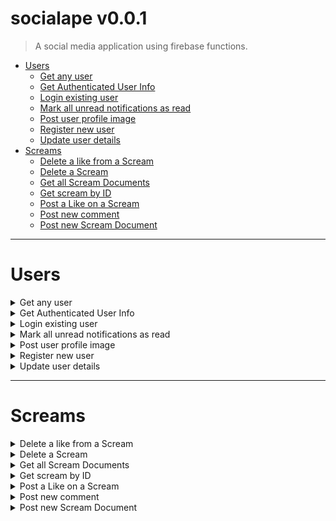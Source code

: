 <link rel="stylesheet" href="docs.css">

<div id="top"></div>

# socialape v0.0.1

> A social media application using firebase functions.

- [Users](#Users)
  - [Get any user](#get-any-user)
  - [Get Authenticated User Info](#get-authenticated-user-info)
  - [Login existing user](#login-existing-user)
  - [Mark all unread notifications as read](#mark-all-notifications-as-read)
  - [Post user profile image](#post-user-profile-image)
  - [Register new user](#register-new-user)
  - [Update user details](#update-user-details)
- [Screams](#Screams)
  - [Delete a like from a Scream](#delete-a-like-from-a-scream)
  - [Delete a Scream](#delete-a-scream)
  - [Get all Scream Documents](#get-all-scream-documents)
  - [Get scream by ID](#get-scream-by-id)
  - [Post a Like on a Scream](#post-a-like-on-a-scream)
  - [Post new comment](#post-new-comment)
  - [Post new Scream Document](#post-new-scream-document)

---

# **Users**

<details id="get-any-user">

<summary>Get any user</summary>

[Back to top](#top)

```
GET /users/handle/:handle
```

### Parameters:

`Query String Param`

| Name   | Type     | Description           |
| ------ | -------- | --------------------- |
| handle | `String` | User's unique handle. |

### Success response - `200 OK`

| Name                                             | Type       | Description                        |
| ------------------------------------------------ | ---------- | ---------------------------------- |
| **user**                                         | `Object`   | User object.                       |
| &nbsp;&nbsp;&nbsp;&nbsp;&nbsp;&nbsp;userId       | `String`   | User's unique ID.                  |
| &nbsp;&nbsp;&nbsp;&nbsp;&nbsp;&nbsp;email        | `String`   | User's email.                      |
| &nbsp;&nbsp;&nbsp;&nbsp;&nbsp;&nbsp;handle       | `String`   | User's handle.                     |
| &nbsp;&nbsp;&nbsp;&nbsp;&nbsp;&nbsp;createdAt    | `String`   | ISO Timestamp of user creation.    |
| &nbsp;&nbsp;&nbsp;&nbsp;&nbsp;&nbsp;imageUrl     | `String`   | URL to user's profile image.       |
| &nbsp;&nbsp;&nbsp;&nbsp;&nbsp;&nbsp;bio          | `String`   | User's bio.                        |
| &nbsp;&nbsp;&nbsp;&nbsp;&nbsp;&nbsp;website      | `String`   | User's website.                    |
| &nbsp;&nbsp;&nbsp;&nbsp;&nbsp;&nbsp;location     | `String`   | User's location.                   |
| **screams**                                      | `Object[]` | List of all screams user has made. |
| &nbsp;&nbsp;&nbsp;&nbsp;&nbsp;&nbsp;userHandle   | `String`   | Handle of user.                    |
| &nbsp;&nbsp;&nbsp;&nbsp;&nbsp;&nbsp;screamId     | `String`   | Sream's unique ID.                 |
| &nbsp;&nbsp;&nbsp;&nbsp;&nbsp;&nbsp;body         | `String`   | Scream's body/content.             |
| &nbsp;&nbsp;&nbsp;&nbsp;&nbsp;&nbsp;createdAt    | `String`   | ISO String of scream creation.     |
| &nbsp;&nbsp;&nbsp;&nbsp;&nbsp;&nbsp;userImage    | `String`   | User profile image URL.            |
| &nbsp;&nbsp;&nbsp;&nbsp;&nbsp;&nbsp;likeCount    | `Number`   | Number of likes scream has.        |
| &nbsp;&nbsp;&nbsp;&nbsp;&nbsp;&nbsp;commentCount | `Number`   | Number of comments scream has.     |

### Success response example:

```json
HTTP/1.1 200 OK
{
	"user": {
		"bio": "Hello, nice to meet you!",
		"userId": "AM89AAaud5e0ii2oijfZoPRC2",
		"handle": "user",
		"website": "https://user.com",
		"email": "user@gmail.com",
		"createdAt": "2021-03-07T23:40:05.580Z",
		"location": "St. Louis, MO",
		"imageUrl": "https://firebasestorage.googleapis.com/v0/b/appname.appspot.com/o/02375.jpg?alt=media"
	},
	"screams": [
  		{
    		"userImage": "https://firebasestorage.googleapis.com/v0/b/appname.appspot.com/o/57882232665.png?alt=media&token=23be2613-41aa-407d-9ba4-8casdfasde",
    		"body": "It's a beautiful day today. :D",
    		"userHandle": "me",
    		"commentCount": 0,
    		"likeCount": 0,
    		"createdAt": "2021-03-11T11:21:10.581Z",
    		"screamId": "xWrYsFvVqsmpCjtjDLiV"
  		},
  		{
    		"userImage": "https://firebasestorage.googleapis.com/v0/b/appname.appspot.com/o/534534465.png?alt=media&token=23be2613-41aa-407d-9ba4-8c0asdfsd6e",
    		"createdAt": "2021-03-11T11:08:16.534Z",
    		"body": "Hi this is my first scream!",
    		"likeCount": 0,
    		"commentCount": 0,
    		"userHandle": "me",
    		"screamId": "eEQjB9xxx78e4iuzNRLc"
  		}
	]
}
```

### Error Responses:

### Get Any User - `404 NOT FOUND`

| Name       | Type       | Description                      |
| ---------- | ---------- | -------------------------------- |
| error_type | `String`   | Type of error.                   |
| message    | `String`   | Error message.                   |
| errors     | `String[]` | Optional array of error strings. |

### `User-Not-Found-Error-Response:`

```json
HTTP/1.1 404 NOT FOUND
{
	"error_type": "NETWORK",
	"message": "There is no user record corresponding to this identifier. The user may have been deleted."
}
```

</details>

<details id="get-authenticated-user-info">

<summary>Get Authenticated User Info</summary>

[Back to top](#top)

```
GET /users/logged-in-user
```

### Headers:

| Name          | Type     | Description                   |
| ------------- | -------- | ----------------------------- |
| authorization | `String` | Firebase authorization token. |

### Header example:

```json
{ "Authorization": "98234rnf082hihiefnh8024ng42ieoh9f2h8h2rh0h8" }
```

### Success response example:

```json
HTTP/1.1 200 OK
{
	"credentials": {
  	"bio": "Hello, nice to meet you!",
  	"email": "me@gmail.com",
  	"userId": "sEZtRJvsG5TxmktZ7nMngVPz8Sq1",
  	"location": "Missouri",
  	"handle": "me",
  	"createdAt": "2021-03-11T10:19:56.873Z",
  	"website": "http://me.com",
  	"imageUrl": "https://firebasestorage.googleapis.com/v0/b/appname.appspot.com/o/52352665.png?alt=media&token=23be2613-41aa-407d-245245gesb06e"
	},
	"likes": [
    	{
    		"userHandle": "me",
    		"screamId": "eEQjB9xdfhjfsetyhLc"
  		}
	],
	"notifications": [
  		{
    		"screamId": "eEQjB9xxx78e4iuzNRLc",
    		"type": "comment",
    		"recipient": "me",
    		"createdAt": "2021-03-11T11:30:11.582Z",
    		"read": false,
    		"sender": "me2",
    		"notificationId": "rxEgZmikYKvkt9ZmXur9"
  		},
  		{
    		"read": false,
    		"recipient": "me",
    		"screamId": "eEQjB9xxx78e4iuzNRLc",
    		"createdAt": "2021-03-11T11:28:55.691Z",
    		"sender": "me2",
    		"type": "like",
    		"notificationId": "S36S6kDYDNGAFU7Rmqlv"
  		}
	]
}
```

### Error responses:

#### `401 UNAUTHORIZED`

| Name       | Type       | Description                      |
| ---------- | ---------- | -------------------------------- |
| error_type | `String`   | Type of error.                   |
| message    | `String`   | Error message.                   |
| errors     | `String[]` | Optional array of error strings. |

#### `Expired-Token-Error-Response:`

```json
HTTP/1.1 401 UNAUTHORIZED
{
    "error_type": "AUTHORIZATION",
    "message": "Error while verifying token",
    "errors": [
        "auth/id-token-expired"
    ]
}
```

#### `Invalid-Token-Error-Response:`

```json
HTTP/1.1 401 UNAUTHORIZED
{
    "error_type": "AUTHORIZATION",
    "message": "Error while verifying token",
    "errors": [
        "auth/argument-error"
    ]
}
```

#### `403 FORBIDDEN`

| Name       | Type       | Description                      |
| ---------- | ---------- | -------------------------------- |
| error_type | `String`   | Type of error.                   |
| message    | `String`   | Error message.                   |
| errors     | `String[]` | Optional array of error strings. |

#### `No-Token-Error-Response:`

```json
HTTP/1.1 403 FORBIDDEN
{
    "error_type": "AUTHORIZATION",
    "message": "Unauthorized. Please provide a token."
}
```

</details>

<details id="login-existing-user">

<summary>Login existing user</summary>

[Back to top](#top)

```
POST /auth/login
```

### Parameters - `Request Body`

| Name     | Type     | Description         |
| -------- | -------- | ------------------- |
| email    | `String` | Mandatory email.    |
| password | `String` | Mandatory password. |

### Parameters example:

```json
{
  "email": "myexample@email.com",
  "password": "verysecurepassword"
}
```

### Success response example:

```json
HTTP/1.1 200 OK
{
	"token": "nf8urn2802nOIJIINPINDj2fmgn2209j3rfsdfasgadfghsdfadfgn30f29hjf2n30f2n30jf"
}
```

### Error responses:

#### `400 BAD REQUEST`

| Name       | Type       | Description                      |
| ---------- | ---------- | -------------------------------- |
| error_type | `String`   | Type of error.                   |
| message    | `String`   | Error message.                   |
| errors     | `String[]` | Optional array of error strings. |

#### `Missing-Fields-Error-Response:`

```json
HTTP/1.1 400 BAD REQUEST
{
	"error_type": "VALIDATION",
	"message": "2 errors occurred",
	"errors": [
		"email is a required field",
		"password is a required field"
	]
}
```

#### `Wrong-Password-Error-Response:`

```json
HTTP/1.1 400 BAD REQUEST
{
	"error_type": "AUTHENTICATION",
	"message": "The password is invalid or the user does not have a password.",
	"errors": [
  		"auth/wrong-password"
	]
}
```

#### `Email-Not-Valid-Error-Response:`

```json
HTTP/1.1 400 BAD REQUEST
{
	"error_type": "VALIDATION",
	"message": "email must be a valid email",
	"errors": [
  		"email must be a valid email"
	]
}
```

#### `404 NOT FOUND`

| Name       | Type       | Description                      |
| ---------- | ---------- | -------------------------------- |
| error_type | `String`   | Type of error.                   |
| message    | `String`   | Error message.                   |
| errors     | `String[]` | Optional array of error strings. |

#### `User-Not-Found-Error-Response:`

```json
HTTP/1.1 404 NOT FOUND
{
	"error_type": "NETWORK",
	"message": "There is no user record corresponding to this identifier. The user may have been deleted.",
	"errors": [
  		"auth/user-not-found"
	]
}
```

</details>

<details id="mark-all-notifications-as-read">

<summary>Mark all unread notifications as read</summary>

[Back to top](#top)

```
PATCH /users/mark-notifications-read
```

### Headers:

| Name          | Type     | Description                   |
| ------------- | -------- | ----------------------------- |
| authorization | `String` | Firebase authorization token. |

### Header example:

```json
{ "Authorization": "98234rnf082hihiefnh8024ng42ieoh9f2h8h2rh0h8" }
```

### Success response - `200 OK`:

| Name    | Type     | Description                   |
| ------- | -------- | ----------------------------- |
| message | `String` | Notifications marked as read. |

### Error responses:

#### `401 UNAUTHORIZED`

| Name       | Type       | Description                      |
| ---------- | ---------- | -------------------------------- |
| error_type | `String`   | Type of error.                   |
| message    | `String`   | Error message.                   |
| errors     | `String[]` | Optional array of error strings. |

#### `Expired-Token-Error-Response:`

```json
HTTP/1.1 401 UNAUTHORIZED
{
    "error_type": "AUTHORIZATION",
    "message": "Error while verifying token",
    "errors": [
        "auth/id-token-expired"
    ]
}
```

#### `Invalid-Token-Error-Response:`

```json
HTTP/1.1 401 UNAUTHORIZED
{
    "error_type": "AUTHORIZATION",
    "message": "Error while verifying token",
    "errors": [
        "auth/argument-error"
    ]
}
```

#### `403 FORBIDDEN`

| Name       | Type       | Description                      |
| ---------- | ---------- | -------------------------------- |
| error_type | `String`   | Type of error.                   |
| message    | `String`   | Error message.                   |
| errors     | `String[]` | Optional array of error strings. |

#### `No-Token-Error-Response:`

```json
HTTP/1.1 403 FORBIDDEN
{
    "error_type": "AUTHORIZATION",
    "message": "Unauthorized. Please provide a token."
}
```

</details>

<details id="post-user-profile-image">

<summary>Post user profile image</summary>

[Back to top](#top)

```
POST /users/image
```

### Headers:

| Name          | Type     | Description                   |
| ------------- | -------- | ----------------------------- |
| Content-Type  | `String` | multipart/form-data           |
| Authorization | `String` | Firebase authorization token. |

### Header-Example:

```json
{ "Authorization": "98234rnf082hihiefnh8024ng42ieoh9f2h8h2rh0h8" }
```

### Parameters - `Request Body`

| Name  | Type       | Description               |
| ----- | ---------- | ------------------------- |
| image | `FormData` | Mandatory image filepath. |

### Success response - `200 OK`:

| Name    | Type     | Description     |
| ------- | -------- | --------------- |
| message | `String` | Image uploaded. |

### Error responses:

#### `400 BAD REQUEST`

| Name       | Type       | Description                      |
| ---------- | ---------- | -------------------------------- |
| error_type | `String`   | Type of error.                   |
| message    | `String`   | Error message.                   |
| errors     | `String[]` | Optional array of error strings. |

#### `Wrong-Content-Type-Error-Response:`

```json
HTTP/1.1 400 BAD REQUEST
{
	"error_type": "NETWORK",
	"message": "Request must include Content-Type Header set to multipart/form-data"
}
```

#### `Wrong-File-Type-Error-Response:`

```json
HTTP/1.1 400 BAD REQUEST
{
	"error_type": "NETWORK",
	"message": "Wrong file type submitted. Please only use JPEG or PNG files for images."
}
```

#### `Image-Too-Large-Error-Response:`

```json
HTTP/1.1 400 BAD REQUEST
{
	"error_type": "NETWORK",
	"message": "Image is too large."
}
```

#### `401 UNAUTHORIZED`

| Name       | Type       | Description                      |
| ---------- | ---------- | -------------------------------- |
| error_type | `String`   | Type of error.                   |
| message    | `String`   | Error message.                   |
| errors     | `String[]` | Optional array of error strings. |

#### `Expired-Token-Error-Response:`

```json
HTTP/1.1 401 UNAUTHORIZED
{
    "error_type": "AUTHORIZATION",
    "message": "Error while verifying token",
    "errors": [
        "auth/id-token-expired"
    ]
}
```

#### `Invalid-Token-Error-Response:`

```json
HTTP/1.1 401 UNAUTHORIZED
{
    "error_type": "AUTHORIZATION",
    "message": "Error while verifying token",
    "errors": [
        "auth/argument-error"
    ]
}
```

#### `403 FORBIDDEN`

| Name       | Type       | Description                      |
| ---------- | ---------- | -------------------------------- |
| error_type | `String`   | Type of error.                   |
| message    | `String`   | Error message.                   |
| errors     | `String[]` | Optional array of error strings. |

#### `No-Token-Error-Response:`

```json
HTTP/1.1 403 FORBIDDEN
{
    "error_type": "AUTHORIZATION",
    "message": "Unauthorized. Please provide a token."
}
```

</details>

<details id="register-new-user">

<summary>Register new user</summary>

[Back to top](#top)

```
POST /auth/register
```

### Parameters - `Request Body`

| Name            | Type     | Description                                             |
| --------------- | -------- | ------------------------------------------------------- |
| email           | `String` | Mandatory unique email.                                 |
| password        | `String` | Mandatory password, must be at least 8 characters long. |
| confirmPassword | `String` | Mandatory field, must match password.                   |
| handle          | `String` | Mandatory unique user handle.                           |

### Parameters example:

```json
{
  "email": "myexample@email.com",
  "password": "verysecurepassword",
  "confirmPassword": "verysecurepassword",
  "handle": "myhandle"
}
```

### Success response - `201 CREATED`:

| Name  | Type     | Description                   |
| ----- | -------- | ----------------------------- |
| token | `String` | Firebase authorization token. |

### Success response example:

```json
HTTP/1.1 201 CREATED
{
    "token": "nf8urn2802nf2309j2fmgn2209j3rfsdfasgadfghsdfadfgn30f29hjf2n30f2n30jf"
}
```

### Error responses:

#### `400 BAD REQUEST`

| Name       | Type       | Description                      |
| ---------- | ---------- | -------------------------------- |
| error_type | `String`   | Type of error.                   |
| message    | `String`   | Error message.                   |
| errors     | `String[]` | Optional array of error strings. |

#### `Missing-Fields-Error-Response:`

```json
HTTP/1.1 400 BAD REQUEST
{
	"error_type": "VALIDATION",
	"message": "4 errors occurred",
	"errors": [
		"email is a required field",
		"handle is a required field",
		"password is a required field",
		"confirmPassword is a required field"
	]
}
```

#### `Handle-Taken-Error-Response:`

```json
HTTP/1.1 400 Bad Request
{
	"error_type": "AUTHENTICATION",
	"message": "This handle is already in use by another account."
}
```

#### `Email-Taken-Error-Response:`

```json
HTTP/1.1 400 Bad Request
{
	"error_type": "AUTHENTICATION",
	"message": "This email address is already in use by another account.",
	"errors": [
		"auth/email-already-in-use"
	]
}
```

#### `Password-Length-Error-Response:`

```json
HTTP/1.1 400 BAD REQUEST
{
	"error_type": "VALIDATION",
	"message": "Password must be at least 8 characters long",
	"errors": [
  		"Password must be at least 8 characters long"
	]
}
```

#### `Passwords-Don't-Match-Error-Response:`

```json
HTTP/1.1 400 BAD REQUEST
{
	"error_type": "VALIDATION",
	"message": "Passwords must match",
	"errors": [
  		"Passwords must match"
	]
}
```

#### `Email-Not-Valid-Error-Response:`

```json
HTTP/1.1 400 BAD REQUEST
{
	"error_type": "VALIDATION",
	"message": "email must be a valid email",
	"errors": [
	  "email must be a valid email"
	]
}
```

</details>

<details id="update-user-details">

<summary>Update user details</summary>

[Back to top](#top)

```
PUT /users/details
```

### Headers:

| Name          | Type     | Description                   |
| ------------- | -------- | ----------------------------- |
| authorization | `String` | Firebase authorization token. |

### Header example:

```json
{ "Authorization": "98234rnf082hihiefnh8024ng42ieoh9f2h8h2rh0h8" }
```

### Parameters - `Request Body`

| Name     | Type     | Description             |
| -------- | -------- | ----------------------- |
| bio      | `String` | Optional user bio.      |
| website  | `String` | Optional user website.  |
| location | `String` | Optional user location. |

### Parameter examples:

```json
{
  "bio": "Hello, nice to meet you, I'm user.",
  "website": "https://user.com",
  "location": "St. Louis, MO, USA"
}
```

```json
{
  "bio": "",
  "website": ""
}
```

### Success response - `200 OK`:

| Name    | Type     | Description          |
| ------- | -------- | -------------------- |
| message | `String` | User details updated |

### Error responses:

#### `400 BAD REQUEST`

| Name       | Type       | Description                      |
| ---------- | ---------- | -------------------------------- |
| error_type | `String`   | Type of error.                   |
| message    | `String`   | Error message.                   |
| errors     | `String[]` | Optional array of error strings. |

#### `No-User-Details-Sent-Error-Response:`

```json
HTTP/1.1 400 BAD REQUEST
{
	"error_type": "NETWORK",
	"message": "Request must include at lease one of: bio, location, or website."
}
```

#### `Invalid-Website-URL-Error-Response:`

```json
HTTP/1.1 400 BAD REQUEST
{
	"error_type": "VALIDATION",
	"message": "website must be a valid URL",
	"errors": [
  		"website must be a valid URL"
	]
}
```

#### `401 UNAUTHORIZED`

| Name       | Type       | Description                      |
| ---------- | ---------- | -------------------------------- |
| error_type | `String`   | Type of error.                   |
| message    | `String`   | Error message.                   |
| errors     | `String[]` | Optional array of error strings. |

#### `Expired-Token-Error-Response:`

```json
HTTP/1.1 401 UNAUTHORIZED
{
    "error_type": "AUTHORIZATION",
    "message": "Error while verifying token",
    "errors": [
        "auth/id-token-expired"
    ]
}
```

#### `Invalid-Token-Error-Response:`

```json
HTTP/1.1 401 UNAUTHORIZED
{
    "error_type": "AUTHORIZATION",
    "message": "Error while verifying token",
    "errors": [
        "auth/argument-error"
    ]
}
```

#### `403 FORBIDDEN`

| Name       | Type       | Description                      |
| ---------- | ---------- | -------------------------------- |
| error_type | `String`   | Type of error.                   |
| message    | `String`   | Error message.                   |
| errors     | `String[]` | Optional array of error strings. |

#### `No-Token-Error-Response:`

```json
HTTP/1.1 403 FORBIDDEN
{
    "error_type": "AUTHORIZATION",
    "message": "Unauthorized. Please provide a token."
}
```

</details>

---

# **Screams**

<details id="delete-a-like-from-a-scream">

<summary>Delete a like from a Scream</summary>

[Back to top](#top)

```
DELETE /screams/:screamId/unlike
```

### Headers:

| Name          | Type     | Description                   |
| ------------- | -------- | ----------------------------- |
| authorization | `String` | Firebase authorization token. |

### Header example:

```json
{ "Authorization": "98234rnf082hihiefnh8024ng42ieoh9f2h8h2rh0h8" }
```

### Parameters - `Query String Param`

| Name     | Type     | Description         |
| -------- | -------- | ------------------- |
| screamId | `String` | Scream's unique ID. |

### Success response - `200 OK`:

| Name         | Type     | Description                    |
| ------------ | -------- | ------------------------------ |
| userHandle   | `String` | User's unique handle.          |
| screamId     | `String` | Scream's unique ID.            |
| createdAt    | `String` | ISO String of like's creation. |
| body         | `String` | Body/content of scream.        |
| userImage    | `String` | User's profile image URL.      |
| likeCount    | `Number` | Number of likes on scream.     |
| commentCount | `Number` | Number of comments on scream.  |

### Success response example:

```json
HTTP/1.1 200 OK
{
	"userHandle": "user",
	"screamId": "DThsMg42rhXvw9i5WJvj",
	"createdAt": "2021-03-09T20:58:04.154Z",
	"body": "This is my super cool comment!",
	"userImage": "https://firebasestorage.googleapis.com/v0/b/appname.appspot.com/o/7273339.jpg?alt=media",
	"likeCount": 23,
	"commentCount": 3
}
```

### Error responses:

#### `404 NOT FOUND`

| Name       | Type       | Description                      |
| ---------- | ---------- | -------------------------------- |
| error_type | `String`   | Type of error.                   |
| message    | `String`   | Error message.                   |
| errors     | `String[]` | Optional array of error strings. |

#### `Scream-Not-Found-Error-Response:`

```json
HTTP/1.1 404 NOT FOUND
{
	"error_type": "NETWORK",
	"message": "Scream not found."
}
```

#### Error response - `400 BAD REQUEST`

| Name       | Type       | Description                      |
| ---------- | ---------- | -------------------------------- |
| error_type | `String`   | Type of error.                   |
| message    | `String`   | Error message.                   |
| errors     | `String[]` | Optional array of error strings. |

#### `Scream-Not-Liked-Error-Response:`

```json
HTTP/1.1 400 BAD REQUEST
{
	"error_type": "NETWORK",
	"message": "Scream not yet liked. Cannot unlike."
}
```

#### `401 UNAUTHORIZED`

| Name       | Type       | Description                      |
| ---------- | ---------- | -------------------------------- |
| error_type | `String`   | Type of error.                   |
| message    | `String`   | Error message.                   |
| errors     | `String[]` | Optional array of error strings. |

#### `Expired-Token-Error-Response:`

```json
HTTP/1.1 401 UNAUTHORIZED
{
    "error_type": "AUTHORIZATION",
    "message": "Error while verifying token",
    "errors": [
        "auth/id-token-expired"
    ]
}
```

#### `Invalid-Token-Error-Response:`

```json
HTTP/1.1 401 UNAUTHORIZED
{
    "error_type": "AUTHORIZATION",
    "message": "Error while verifying token",
    "errors": [
        "auth/argument-error"
    ]
}
```

#### `403 FORBIDDEN`

| Name       | Type       | Description                      |
| ---------- | ---------- | -------------------------------- |
| error_type | `String`   | Type of error.                   |
| message    | `String`   | Error message.                   |
| errors     | `String[]` | Optional array of error strings. |

#### `No-Token-Error-Response:`

```json
HTTP/1.1 403 FORBIDDEN
{
    "error_type": "AUTHORIZATION",
    "message": "Unauthorized. Please provide a token."
}
```

</details>

<details id="delete-a-scream">

<summary>Delete a Scream</summary>

[Back to top](#top)

```
DELETE /screams/:screamId
```

### Headers:

| Name          | Type     | Description                   |
| ------------- | -------- | ----------------------------- |
| authorization | `String` | Firebase authorization token. |

### Header example:

```json
{ "Authorization": "98234rnf082hihiefnh8024ng42ieoh9f2h8h2rh0h8" }
```

### Parameters - `Query String Param`

| Name     | Type     | Description         |
| -------- | -------- | ------------------- |
| screamId | `String` | Scream's unique ID. |

### Success response - `200 OK`:

| Name    | Type     | Description     |
| ------- | -------- | --------------- |
| message | `String` | Scream deleted. |

### Error responses:

#### `404 NOT FOUND`

| Name       | Type       | Description                      |
| ---------- | ---------- | -------------------------------- |
| error_type | `String`   | Type of error.                   |
| message    | `String`   | Error message.                   |
| errors     | `String[]` | Optional array of error strings. |

#### `Scream-Not-Found-Error-Response:`

```json
HTTP/1.1 404 NOT FOUND
{
	"error_type": "NETWORK",
	"message": "Scream not found."
}
```

#### `401 UNAUTHORIZED`

| Name       | Type       | Description                      |
| ---------- | ---------- | -------------------------------- |
| error_type | `String`   | Type of error.                   |
| message    | `String`   | Error message.                   |
| errors     | `String[]` | Optional array of error strings. |

#### `Expired-Token-Error-Response:`

```json
HTTP/1.1 401 UNAUTHORIZED
{
    "error_type": "AUTHORIZATION",
    "message": "Error while verifying token",
    "errors": [
        "auth/id-token-expired"
    ]
}
```

#### `Invalid-Token-Error-Response:`

```json
HTTP/1.1 401 UNAUTHORIZED
{
    "error_type": "AUTHORIZATION",
    "message": "Error while verifying token",
    "errors": [
        "auth/argument-error"
    ]
}
```

#### `403 FORBIDDEN`

| Name       | Type       | Description                      |
| ---------- | ---------- | -------------------------------- |
| error_type | `String`   | Type of error.                   |
| message    | `String`   | Error message.                   |
| errors     | `String[]` | Optional array of error strings. |

#### `No-Token-Error-Response:`

```json
HTTP/1.1 403 FORBIDDEN
{
    "error_type": "AUTHORIZATION",
    "message": "Unauthorized. Please provide a token."
}
```

#### `Not-Scream-Creator-Error-Response:`

```json
HTTP/1.1 403 FORBIDDEN
{
	"error_type": "NETWORK",
	"message": "Unauthorized user. Must be owner of Scream to delete."
}
```

</details>

<details id="get-all-scream-documents">

<summary>Get all Scream Documents</summary>

[Back to top](#top)

```
GET /screams
```

### Success response - `200 OK`:

| Name         | Type     | Description                          |
| ------------ | -------- | ------------------------------------ |
| id           | `String` | Unique ID of Scream document         |
| createdAt    | `String` | ISO string of Scream creation.       |
| body         | `String` | Scream body/content.                 |
| userHandle   | `String` | Scream creator's unique user handle. |
| userImage    | `String` | Scream creator's profile image URL.  |
| likeCount    | `Number` | Number of likes the scream has.      |
| commentCount | `Number` | Number of comments the scream has.   |

### Success response example:

```json
HTTP/1.1 200 OK
[
    {
    	"id": "KJHndjhDKJhdnDHjd",
    	"createdAt": "2021-03-06T16:04:36.298Z",
    	"body": "This is a scream!",
    	"userHandle": "exampleuser",
		"userImage": "https://firebasestorage.googleapis.com/v0/b/appname.appspot.com/o/0293342.png?alt=media",
		"likeCount": 23,
		"commentCount": 4
    },
    {
        "id": "LKJds09gsPIHJDFLugj",
        "createdAt": "2021-03-06T16:04:36.298Z",
        "body": "This is another scream!",
        "userHandle": "user",
		"userImage": "https://firebasestorage.googleapis.com/v0/b/appname.appspot.com/o/924754.png?alt=media",
		"likeCount": 5,
		"commentCount": 0
    },
]
```

</details>

<details id="get-scream-by-id">

<summary>Get scream by ID</summary>

[Back to top](#top)

```
GET /screams/:screamId
```

### Parameters - `Query String Param`

| Name     | Type     | Description         |
| -------- | -------- | ------------------- |
| screamId | `String` | Scream's unique ID. |

### Success response - `200 OK`:

| Name                                           | Type       | Description                           |
| ---------------------------------------------- | ---------- | ------------------------------------- |
| userHandle                                     | `String`   | Scream creator's unique user handle.  |
| body                                           | `String`   | Scream body/content.                  |
| createdAt                                      | `String`   | ISO String of scream creation.        |
| screamId                                       | `String`   | Unique ID of scream.                  |
| **comments**                                   | `Object[]` | List of comments for this scream.     |
| &nbsp;&nbsp;&nbsp;&nbsp;&nbsp;&nbsp;createdAt  | `String`   | ISO String of comment creation.       |
| &nbsp;&nbsp;&nbsp;&nbsp;&nbsp;&nbsp;userHandle | `String`   | User handle of scream creator.        |
| &nbsp;&nbsp;&nbsp;&nbsp;&nbsp;&nbsp;userImage  | `String`   | Profile image URL of comment creator. |
| &nbsp;&nbsp;&nbsp;&nbsp;&nbsp;&nbsp;screamId   | `String`   | ID of scream the comment belongs to.  |
| &nbsp;&nbsp;&nbsp;&nbsp;&nbsp;&nbsp;body       | `String`   | Comment body/content.                 |

### Success response example:

```json
HTTP/1.1 200 OK
{
	"userHandle": "user",
	"body": "This is my scream!",
	"createdAt": "2021-03-07T23:42:07.990Z",
	"screamId": "DThsMg40sdofjsd8j",
	"comments": [
    	{
      		"createdAt": "2021-03-07T23:45:07.990Z",
      		"userHandle": "otheruser",
			"userImage": "https://firebasestorage.googleapis.com/v0/b/appname.appspot.com/o/7237339.jpg?alt=media",
      		"screamId": "DThsMg40sdofjsd8j",
      		"body": "nice scream, dude!"
    	}
  	]
}
```

### Error responses:

#### Error response - `404 NOT FOUND`

| Name       | Type       | Description                      |
| ---------- | ---------- | -------------------------------- |
| error_type | `String`   | Type of error.                   |
| message    | `String`   | Error message.                   |
| errors     | `String[]` | Optional array of error strings. |

#### `Scream-Not-Found-Error-Response:`

```json
HTTP/1.1 404 NOT FOUND
{
	"error_type": "NETWORK",
	"message": "Scream not found."
}
```

</details>

<details id="post-a-like-on-a-scream">

<summary>Post a Like on a Scream</summary>

[Back to top](#top)

```
POST /screams/:screamId/like
```

### Headers:

| Name          | Type     | Description                   |
| ------------- | -------- | ----------------------------- |
| authorization | `String` | Firebase authorization token. |

### Header example:

```json
{ "Authorization": "98234rnf082hihiefnh8024ng42ieoh9f2h8h2rh0h8" }
```

### Parameters - `Query String Param`

| Name     | Type     | Description         |
| -------- | -------- | ------------------- |
| screamId | `String` | Scream's unique ID. |

### Success response - `201 CREATED`:

| Name         | Type     | Description                    |
| ------------ | -------- | ------------------------------ |
| userHandle   | `String` | User's unique handle.          |
| screamId     | `String` | Scream's unique ID.            |
| createdAt    | `String` | ISO String of like's creation. |
| body         | `String` | Body/content of scream.        |
| userImage    | `String` | User's profile image URL.      |
| likeCount    | `Number` | Number of likes on scream.     |
| commentCount | `Number` | Number of comments on scream.  |

### Success response example:

```json
HTTP/1.1 201 CREATED
{
	"userHandle": "user",
	"screamId": "DThsMg42rhXvw9i5WJvj",
	"createdAt": "2021-03-09T20:58:04.154Z",
	"body": "This is my super cool comment!",
	"userImage": "https://firebasestorage.googleapis.com/v0/b/appname.appspot.com/o/7273339.jpg?alt=media",
	"likeCount": 24,
	"commentCount": 3
}
```

### Error responses:

#### `404 NOT FOUND`

| Name       | Type       | Description                      |
| ---------- | ---------- | -------------------------------- |
| error_type | `String`   | Type of error.                   |
| message    | `String`   | Error message.                   |
| errors     | `String[]` | Optional array of error strings. |

#### `Scream-Not-Found-Error-Response:`

```json
HTTP/1.1 404 NOT FOUND
{
	"error_type": "NETWORK",
	"message": "Scream not found."
}
```

#### `400 BAD REQUEST`

| Name       | Type       | Description                      |
| ---------- | ---------- | -------------------------------- |
| error_type | `String`   | Type of error.                   |
| message    | `String`   | Error message.                   |
| errors     | `String[]` | Optional array of error strings. |

#### `Scream-Already-Liked-Error-Response:`

```json
HTTP/1.1 400 BAD REQUEST
{
	"error_type": "NETWORK",
	"message": "Scream already liked. Cannot like again."
}
```

#### `401 UNAUTHORIZED`

| Name       | Type       | Description                      |
| ---------- | ---------- | -------------------------------- |
| error_type | `String`   | Type of error.                   |
| message    | `String`   | Error message.                   |
| errors     | `String[]` | Optional array of error strings. |

#### `Expired-Token-Error-Response:`

```json
HTTP/1.1 401 UNAUTHORIZED
{
    "error_type": "AUTHORIZATION",
    "message": "Error while verifying token",
    "errors": [
        "auth/id-token-expired"
    ]
}
```

#### `Invalid-Token-Error-Response:`

```json
HTTP/1.1 401 UNAUTHORIZED
{
    "error_type": "AUTHORIZATION",
    "message": "Error while verifying token",
    "errors": [
        "auth/argument-error"
    ]
}
```

#### `403 FORBIDDEN`

| Name       | Type       | Description                      |
| ---------- | ---------- | -------------------------------- |
| error_type | `String`   | Type of error.                   |
| message    | `String`   | Error message.                   |
| errors     | `String[]` | Optional array of error strings. |

#### `No-Token-Error-Response:`

```json
HTTP/1.1 403 FORBIDDEN
{
    "error_type": "AUTHORIZATION",
    "message": "Unauthorized. Please provide a token."
}
```

</details>

<details id="post-new-comment">

<summary>Post new comment</summary>

[Back to top](#top)

```
POST /screams/:screamId/comment
```

### Headers:

| Name          | Type     | Description                   |
| ------------- | -------- | ----------------------------- |
| authorization | `String` | Firebase authorization token. |

### Header example:

```json
{ "Authorization": "98234rnf082hihiefnh8024ng42ieoh9f2h8h2rh0h8" }
```

### Parameters - `Query String Param`

| Name     | Type     | Description         |
| -------- | -------- | ------------------- |
| screamId | `String` | Scream's unique ID. |

### Parameters - `Request Body`

| Name | Type     | Description             |
| ---- | -------- | ----------------------- |
| body | `String` | Comment's body/content. |

### Parameters example:

```json
{
  "body": "This is my super cool comment!"
}
```

### Success response - `201 CREATED`:

| Name         | Type     | Description                       |
| ------------ | -------- | --------------------------------- |
| userHandle   | `String` | User's unique handle.             |
| screamId     | `String` | Scream's unique ID.               |
| createdAt    | `String` | ISO String of comment's creation. |
| body         | `String` | Comment's body/content.           |
| userImage    | `String` | User's profile image URL.         |
| likeCount    | `Number` | Number of likes scream has.       |
| commentCount | `Number` | Number of comments scream has.    |

### Success response example:

```json
HTTP/1.1 201 CREATED
{
	"userHandle": "user",
	"screamId": "DThsMg42rhXvw9i5WJvj",
	"createdAt": "2021-03-09T20:58:04.154Z",
	"body": "This is my super cool comment!",
	"userImage": "https://firebasestorage.googleapis.com/v0/b/appname.appspot.com/o/7273339.jpg?alt=media",
	"likeCount": 0,
	"commentCount": 0
}
```

### Error responses:

#### `404 NOT FOUND`

| Name       | Type       | Description                      |
| ---------- | ---------- | -------------------------------- |
| error_type | `String`   | Type of error.                   |
| message    | `String`   | Error message.                   |
| errors     | `String[]` | Optional array of error strings. |

#### `Scream-Not-Found-Error-Response:`

```json
HTTP/1.1 404 NOT FOUND
{
	"error_type": "NETWORK",
	"message": "Scream not found."
}
```

#### `400 BAD REQUEST`

| Name       | Type       | Description                      |
| ---------- | ---------- | -------------------------------- |
| error_type | `String`   | Type of error.                   |
| message    | `String`   | Error message.                   |
| errors     | `String[]` | Optional array of error strings. |

#### `Missing-Fields-Error-Response:`

```json
HTTP/1.1 400 BAD REQUEST
{
	"error_type": "VALIDATION",
	"message": "body is a required field",
	"errors": [
  		"body is a required field"
	]
}
```

#### `401 UNAUTHORIZED`

| Name       | Type       | Description                      |
| ---------- | ---------- | -------------------------------- |
| error_type | `String`   | Type of error.                   |
| message    | `String`   | Error message.                   |
| errors     | `String[]` | Optional array of error strings. |

#### `Expired-Token-Error-Response:`

```json
HTTP/1.1 401 UNAUTHORIZED
{
    "error_type": "AUTHORIZATION",
    "message": "Error while verifying token",
    "errors": [
        "auth/id-token-expired"
    ]
}
```

#### `Invalid-Token-Error-Response:`

```json
HTTP/1.1 401 UNAUTHORIZED
{
    "error_type": "AUTHORIZATION",
    "message": "Error while verifying token",
    "errors": [
        "auth/argument-error"
    ]
}
```

#### `403 FORBIDDEN`

| Name       | Type       | Description                      |
| ---------- | ---------- | -------------------------------- |
| error_type | `String`   | Type of error.                   |
| message    | `String`   | Error message.                   |
| errors     | `String[]` | Optional array of error strings. |

#### `No-Token-Error-Response:`

```json
HTTP/1.1 403 FORBIDDEN
{
    "error_type": "AUTHORIZATION",
    "message": "Unauthorized. Please provide a token."
}
```

</details>

<details id="post-new-scream-document">

<summary>Post new Scream Document</summary>

[Back to top](#top)

```
POST /screams
```

### Headers:

| Name          | Type     | Description                   |
| ------------- | -------- | ----------------------------- |
| authorization | `String` | Firebase authorization token. |

### Header example:

```json
{ "Authorization": "98234rnf082hihiefnh8024ng42ieoh9f2h8h2rh0h8" }
```

### Parameters - `Request Body`

| Name | Type     | Description                    |
| ---- | -------- | ------------------------------ |
| body | `String` | Mandatory Scream body/content. |

### Parameters example:

```json
{
  "body": "This is my scream!"
}
```

### Success response - `201 CREATED`:

| Name         | Type     | Description                        |
| ------------ | -------- | ---------------------------------- |
| userHandle   | `String` | User's unique handle.              |
| createdAt    | `String` | ISO String of scream creation.     |
| body         | `String` | Scream body/content.               |
| likeCount    | `Number` | Number of likes the scream has.    |
| commentCount | `Number` | Number of comments the scream has. |
| userImage    | `String` | User's profile image URL.          |
| screamId     | `String` | Scream's unique ID.                |

### Success response example:

```json
HTTP/1.1 201 CREATED
{
	"userHandle": "user",
	"createdAt": "2021-03-09T20:48:35.498Z",
	"body": "Hi this is my first scream!",
	"likeCount": 0,
	"commentCount": 0,
	"userImage": "https://firebasestorage.googleapis.com/v0/b/appname.appspot.com/o/757209389.jpg?alt=media",
	"screamId": "S9I7vZBYi9s09fu0n0jd4G"
}
```

### Error responses:

#### `400 BAD REQUEST`

| Name       | Type       | Description                      |
| ---------- | ---------- | -------------------------------- |
| error_type | `String`   | Type of error.                   |
| message    | `String`   | Error message.                   |
| errors     | `String[]` | Optional array of error strings. |

#### `Missing-Required-Fields-Error-Response:`

```json
HTTP/1.1 400 BAD REQUEST
{
	"error_type": "VALIDATION",
	"message": "body is a required field",
	"errors": [
  		"body is a required field"
	]
}
```

#### `401 UNAUTHORIZED`

| Name       | Type       | Description                      |
| ---------- | ---------- | -------------------------------- |
| error_type | `String`   | Type of error.                   |
| message    | `String`   | Error message.                   |
| errors     | `String[]` | Optional array of error strings. |

#### `Expired-Token-Error-Response:`

```json
HTTP/1.1 401 UNAUTHORIZED
{
    "error_type": "AUTHORIZATION",
    "message": "Error while verifying token",
    "errors": [
        "auth/id-token-expired"
    ]
}
```

#### `Invalid-Token-Error-Response:`

```json
HTTP/1.1 401 UNAUTHORIZED
{
    "error_type": "AUTHORIZATION",
    "message": "Error while verifying token",
    "errors": [
        "auth/argument-error"
    ]
}
```

#### `403 FORBIDDEN`

| Name       | Type       | Description                      |
| ---------- | ---------- | -------------------------------- |
| error_type | `String`   | Type of error.                   |
| message    | `String`   | Error message.                   |
| errors     | `String[]` | Optional array of error strings. |

#### `No-Token-Error-Response:`

```json
HTTP/1.1 403 FORBIDDEN
{
    "error_type": "AUTHORIZATION",
    "message": "Unauthorized. Please provide a token."
}
```

</details>
